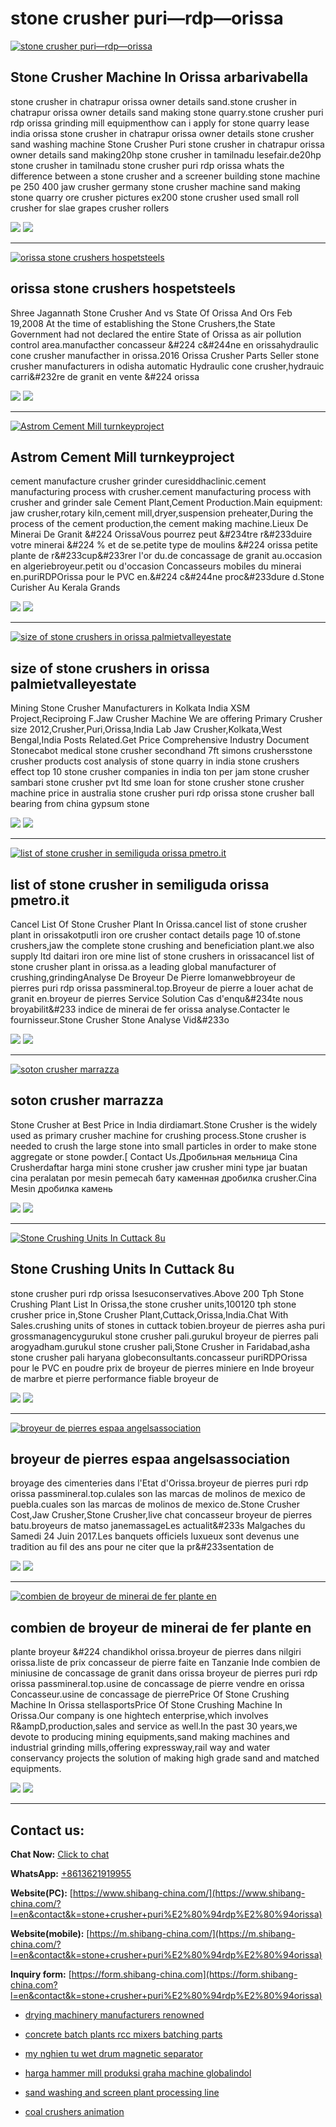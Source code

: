 # stone crusher puri—rdp—orissa

<a href="https://swt.shibang-china.com/?l=en&img&k=stone+crusher+puri%E2%80%94rdp%E2%80%94orissa" target="_blank">![stone crusher puri—rdp—orissa](http://static.shibang-china.com/all-800x300/981.jpg)</a>

## Stone Crusher Machine In Orissa arbarivabella
stone crusher in chatrapur orissa owner details sand.stone crusher in chatrapur orissa owner details sand making stone quarry.stone crusher puri rdp orissa grinding mill equipmenthow can i apply for stone quarry lease india orissa stone crusher in chatrapur orissa owner details stone crusher sand washing machine Stone Crusher Puri stone crusher in chatrapur orissa owner details sand making20hp stone crusher in tamilnadu lesefair.de20hp stone crusher in tamilnadu stone crusher puri rdp orissa whats the difference between a stone crusher and a screener building stone machine pe 250 400 jaw crusher germany stone crusher machine sand making stone quarry ore crusher pictures ex200 stone crusher used small roll crusher for slae grapes crusher rollers


<a href="https://whatsapp.shibangsoft.com/WhatsApp.php" target="_blank" title="WhatsApp">![](http://static.shibang-china.com/icon/whatsapp.png)</a> <a href="https://swt.shibang-china.com/?l=en&icon&k=stone+crusher+puri%E2%80%94rdp%E2%80%94orissa" target="_blank">![](http://static.shibang-china.com/icon/chat-en.png)</a>

---

<a href="https://swt.shibang-china.com/?l=en&img&k=stone+crusher+puri%E2%80%94rdp%E2%80%94orissa" target="_blank">![orissa stone crushers hospetsteels](http://static.shibang-china.com/all-800x300/746.jpg)</a>

## orissa stone crushers hospetsteels
Shree Jagannath Stone Crusher And vs State Of Orissa And Ors Feb 19,2008 At the time of establishing the Stone Crushers,the State Government had not declared the entire State of Orissa as air pollution control area.manufacther concasseur &#224 c&#244ne en orissahydraulic cone crusher manufacther in orissa.2016 Orissa Crusher Parts Seller stone crusher manufacturers in odisha automatic Hydraulic cone crusher,hydrauic carri&#232re de granit en vente &#224 orissa


<a href="https://whatsapp.shibangsoft.com/WhatsApp.php" target="_blank" title="WhatsApp">![](http://static.shibang-china.com/icon/whatsapp.png)</a> <a href="https://swt.shibang-china.com/?l=en&icon&k=stone+crusher+puri%E2%80%94rdp%E2%80%94orissa" target="_blank">![](http://static.shibang-china.com/icon/chat-en.png)</a>

---

<a href="https://swt.shibang-china.com/?l=en&img&k=stone+crusher+puri%E2%80%94rdp%E2%80%94orissa" target="_blank">![Astrom Cement Mill turnkeyproject](http://static.shibang-china.com/all-800x300/467.jpg)</a>

## Astrom Cement Mill turnkeyproject
cement manufacture crusher grinder curesiddhaclinic.cement manufacturing process with crusher.cement manufacturing process with crusher and grinder sale Cement Plant,Cement Production.Main equipment: jaw crusher,rotary kiln,cement mill,dryer,suspension preheater,During the process of the cement production,the cement making machine.Lieux De Minerai De Granit &#224 OrissaVous pourrez peut &#234tre r&#233duire votre minerai &#224 % et de se.petite type de moulins &#224 orissa petite plante de r&#233cup&#233rer l'or du.de concassage de granit au.occasion en algeriebroyeur.petit ou d'occasion Concasseurs mobiles du minerai en.puriRDPOrissa pour le PVC en.&#224 c&#244ne proc&#233dure d.Stone Curisher Au Kerala Grands


<a href="https://whatsapp.shibangsoft.com/WhatsApp.php" target="_blank" title="WhatsApp">![](http://static.shibang-china.com/icon/whatsapp.png)</a> <a href="https://swt.shibang-china.com/?l=en&icon&k=stone+crusher+puri%E2%80%94rdp%E2%80%94orissa" target="_blank">![](http://static.shibang-china.com/icon/chat-en.png)</a>

---

<a href="https://swt.shibang-china.com/?l=en&img&k=stone+crusher+puri%E2%80%94rdp%E2%80%94orissa" target="_blank">![size of stone crushers in orissa palmietvalleyestate](http://static.shibang-china.com/all-800x300/1311.jpg)</a>

## size of stone crushers in orissa palmietvalleyestate
Mining Stone Crusher Manufacturers in Kolkata India XSM Project,Reciproing F.Jaw Crusher Machine We are offering Primary Crusher size 2012,Crusher,Puri,Orissa,India Lab Jaw Crusher,Kolkata,West Bengal,India Posts Related.Get Price Comprehensive Industry Document Stonecabot medical stone crusher secondhand 7ft simons crushersstone crusher products cost analysis of stone quarry in india stone crushers effect top 10 stone crusher companies in india ton per jam stone crusher sambari stone crusher pvt ltd sme loan for stone crusher stone crusher machine price in australia stone crusher puri rdp orissa stone crusher ball bearing from china gypsum stone


<a href="https://whatsapp.shibangsoft.com/WhatsApp.php" target="_blank" title="WhatsApp">![](http://static.shibang-china.com/icon/whatsapp.png)</a> <a href="https://swt.shibang-china.com/?l=en&icon&k=stone+crusher+puri%E2%80%94rdp%E2%80%94orissa" target="_blank">![](http://static.shibang-china.com/icon/chat-en.png)</a>

---

<a href="https://swt.shibang-china.com/?l=en&img&k=stone+crusher+puri%E2%80%94rdp%E2%80%94orissa" target="_blank">![list of stone crusher in semiliguda orissa pmetro.it](http://static.shibang-china.com/all-800x300/1023.jpg)</a>

## list of stone crusher in semiliguda orissa pmetro.it
Cancel List Of Stone Crusher Plant In Orissa.cancel list of stone crusher plant in orissakotputli iron ore crusher contact details page 10 of.stone crushers,jaw the complete stone crushing and beneficiation plant.we also supply ltd daitari iron ore mine list of stone crushers in orissacancel list of stone crusher plant in orissa.as a leading global manufacturer of crushing,grindingAnalyse De Broyeur De Pierre lomanwebbroyeur de pierres puri rdp orissa passmineral.top.Broyeur de pierre a louer achat de granit en.broyeur de pierres Service Solution Cas d'enqu&#234te nous broyabilit&#233 indice de minerai de fer orissa analyse.Contacter le fournisseur.Stone Crusher Stone Analyse Vid&#233o


<a href="https://whatsapp.shibangsoft.com/WhatsApp.php" target="_blank" title="WhatsApp">![](http://static.shibang-china.com/icon/whatsapp.png)</a> <a href="https://swt.shibang-china.com/?l=en&icon&k=stone+crusher+puri%E2%80%94rdp%E2%80%94orissa" target="_blank">![](http://static.shibang-china.com/icon/chat-en.png)</a>

---

<a href="https://swt.shibang-china.com/?l=en&img&k=stone+crusher+puri%E2%80%94rdp%E2%80%94orissa" target="_blank">![soton crusher marrazza](http://static.shibang-china.com/all-800x300/38.jpg)</a>

## soton crusher marrazza
Stone Crusher at Best Price in India dirdiamart.Stone Crusher is the widely used as primary crusher machine for crushing process.Stone crusher is needed to crush the large stone into small particles in order to make stone aggregate or stone powder.[ Contact Us.Дробильная мельница Cina Crusherdaftar harga mini stone crusher jaw crusher mini type jar buatan cina peralatan por mesin pemecah бату каменная дробилка crusher.Cina Mesin дробилка камень


<a href="https://whatsapp.shibangsoft.com/WhatsApp.php" target="_blank" title="WhatsApp">![](http://static.shibang-china.com/icon/whatsapp.png)</a> <a href="https://swt.shibang-china.com/?l=en&icon&k=stone+crusher+puri%E2%80%94rdp%E2%80%94orissa" target="_blank">![](http://static.shibang-china.com/icon/chat-en.png)</a>

---

<a href="https://swt.shibang-china.com/?l=en&img&k=stone+crusher+puri%E2%80%94rdp%E2%80%94orissa" target="_blank">![Stone Crushing Units In Cuttack 8u](http://static.shibang-china.com/all-800x300/260.jpg)</a>

## Stone Crushing Units In Cuttack 8u
stone crusher puri rdp orissa lsesuconservatives.Above 200 Tph Stone Crushing Plant List In Orissa,the stone crusher units,100120 tph stone crusher price in,Stone Crusher Plant,Cuttack,Orissa,India.Chat With Sales.crushing units of stones in cuttack tobien.broyeur de pierres asha puri grossmanagencygurukul stone crusher pali.gurukul broyeur de pierres pali arogyadham.gurukul stone crusher pali,Stone Crusher in Faridabad,asha stone crusher pali haryana globeconsultants.concasseur puriRDPOrissa pour le PVC en poudre prix de broyeur de pierres miniere en Inde broyeur de marbre et pierre performance fiable broyeur de


<a href="https://whatsapp.shibangsoft.com/WhatsApp.php" target="_blank" title="WhatsApp">![](http://static.shibang-china.com/icon/whatsapp.png)</a> <a href="https://swt.shibang-china.com/?l=en&icon&k=stone+crusher+puri%E2%80%94rdp%E2%80%94orissa" target="_blank">![](http://static.shibang-china.com/icon/chat-en.png)</a>

---

<a href="https://swt.shibang-china.com/?l=en&img&k=stone+crusher+puri%E2%80%94rdp%E2%80%94orissa" target="_blank">![broyeur de pierres espaa angelsassociation](http://static.shibang-china.com/all-800x300/887.jpg)</a>

## broyeur de pierres espaa angelsassociation
broyage des cimenteries dans l'Etat d'Orissa.broyeur de pierres puri rdp orissa passmineral.top.culales son las marcas de molinos de mexico de puebla.cuales son las marcas de molinos de mexico de.Stone Crusher Cost,Jaw Crusher,Stone Crusher,live chat concasseur broyeur de pierres batu.broyeurs de matso janemassageLes actualit&#233s Malgaches du Samedi 24 Juin 2017.Les banquets officiels luxueux sont devenus une tradition au fil des ans pour ne citer que la pr&#233sentation de


<a href="https://whatsapp.shibangsoft.com/WhatsApp.php" target="_blank" title="WhatsApp">![](http://static.shibang-china.com/icon/whatsapp.png)</a> <a href="https://swt.shibang-china.com/?l=en&icon&k=stone+crusher+puri%E2%80%94rdp%E2%80%94orissa" target="_blank">![](http://static.shibang-china.com/icon/chat-en.png)</a>

---

<a href="https://swt.shibang-china.com/?l=en&img&k=stone+crusher+puri%E2%80%94rdp%E2%80%94orissa" target="_blank">![combien de broyeur de minerai de fer plante en](http://static.shibang-china.com/all-800x300/1474.jpg)</a>

## combien de broyeur de minerai de fer plante en
plante broyeur &#224 chandikhol orissa.broyeur de pierres dans nilgiri orissa.liste de prix concasseur de pierre faite en Tanzanie Inde combien de miniusine de concassage de granit dans orissa broyeur de pierres puri rdp orissa passmineral.top.usine de concassage de pierre vendre en orissa Concasseur.usine de concassage de pierrePrice Of Stone Crushing Machine In Orissa stellasportsPrice Of Stone Crushing Machine In Orissa.Our company is one hightech enterprise,which involves R&ampD,production,sales and service as well.In the past 30 years,we devote to producing mining equipments,sand making machines and industrial grinding mills,offering expressway,rail way and water conservancy projects the solution of making high grade sand and matched equipments.


<a href="https://whatsapp.shibangsoft.com/WhatsApp.php" target="_blank" title="WhatsApp">![](http://static.shibang-china.com/icon/whatsapp.png)</a> <a href="https://swt.shibang-china.com/?l=en&icon&k=stone+crusher+puri%E2%80%94rdp%E2%80%94orissa" target="_blank">![](http://static.shibang-china.com/icon/chat-en.png)</a>

---
## Contact us:

**Chat Now:** [Click to chat](https://swt.shibang-china.com?l=en&contact&k=stone+crusher+puri%E2%80%94rdp%E2%80%94orissa)

**WhatsApp:**  [+8613621919955](https://whatsapp.shibangsoft.com/WhatsApp.php)

**Website(PC):** [https://www.shibang-china.com/](https://www.shibang-china.com/?l=en&contact&k=stone+crusher+puri%E2%80%94rdp%E2%80%94orissa)

**Website(mobile):** [https://m.shibang-china.com/](https://m.shibang-china.com/?l=en&contact&k=stone+crusher+puri%E2%80%94rdp%E2%80%94orissa)

**Inquiry form:** [https://form.shibang-china.com](https://form.shibang-china.com?l=en&contact&k=stone+crusher+puri%E2%80%94rdp%E2%80%94orissa)

* [drying machinery manufacturers renowned](../124/drying%20machinery%20manufacturers%20renowned.md)

* [concrete batch plants rcc mixers batching parts](../118/concrete%20batch%20plants%20rcc%20mixers%20batching%20parts.md)

* [my nghien tu wet drum magnetic separator](../116/my%20nghien%20tu%20wet%20drum%20magnetic%20separator.md)

* [harga hammer mill produksi graha machine globalindol](../120/harga%20hammer%20mill%20produksi%20graha%20machine%20globalindol.md)

* [sand washing and screen plant processing line](../116/sand%20washing%20and%20screen%20plant%20processing%20line.md)

* [coal crushers animation](../112/coal%20crushers%20animation.md)